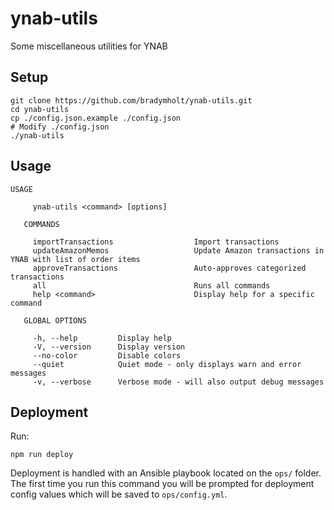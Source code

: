 # ynab-utils

Some miscellaneous utilities for YNAB

## Setup

```
git clone https://github.com/bradymholt/ynab-utils.git
cd ynab-utils
cp ./config.json.example ./config.json
# Modify ./config.json
./ynab-utils
```

## Usage

```
USAGE

     ynab-utils <command> [options]

   COMMANDS

     importTransactions                  Import transactions
     updateAmazonMemos                   Update Amazon transactions in YNAB with list of order items
     approveTransactions                 Auto-approves categorized transactions
     all                                 Runs all commands
     help <command>                      Display help for a specific command

   GLOBAL OPTIONS

     -h, --help         Display help
     -V, --version      Display version
     --no-color         Disable colors
     --quiet            Quiet mode - only displays warn and error messages
     -v, --verbose      Verbose mode - will also output debug messages
```

## Deployment

Run:

```shell
npm run deploy
```

Deployment is handled with an Ansible playbook located on the `ops/` folder.  The first time you run this command you will be prompted for deployment config values which will be saved to `ops/config.yml`.

